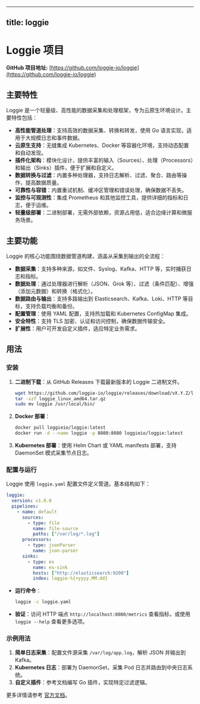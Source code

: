 
---
title: loggie
---

# Loggie 项目

**GitHub 项目地址:** [https://github.com/loggie-io/loggie](https://github.com/loggie-io/loggie)

## 主要特性

Loggie 是一个轻量级、高性能的数据采集和处理框架，专为云原生环境设计。主要特性包括：

- **高性能管道处理**：支持高效的数据采集、转换和转发，使用 Go 语言实现，适用于大规模日志和事件数据。
- **云原生支持**：无缝集成 Kubernetes、Docker 等容器化环境，支持动态配置和自动发现。
- **插件化架构**：模块化设计，提供丰富的输入（Sources）、处理（Processors）和输出（Sinks）插件，便于扩展和自定义。
- **数据转换与过滤**：内置多种处理器，支持日志解析、过滤、聚合、路由等操作，提高数据质量。
- **可靠性与容错**：内置重试机制、缓冲区管理和错误处理，确保数据不丢失。
- **监控与可观测性**：集成 Prometheus 和其他监控工具，提供详细的指标和日志，便于运维。
- **轻量级部署**：二进制部署，无需外部依赖，资源占用低，适合边缘计算和微服务场景。

## 主要功能

Loggie 的核心功能围绕数据管道构建，涵盖从采集到输出的全流程：

- **数据采集**：支持多种来源，如文件、Syslog、Kafka、HTTP 等，实时捕获日志和指标。
- **数据处理**：通过处理器进行解析（JSON、Grok 等）、过滤（条件匹配）、增强（添加元数据）和转换（格式化）。
- **数据路由与输出**：支持多路输出到 Elasticsearch、Kafka、Loki、HTTP 等目标，支持负载均衡和备份。
- **配置管理**：使用 YAML 配置，支持热加载和 Kubernetes ConfigMap 集成。
- **安全特性**：支持 TLS 加密、认证和访问控制，确保数据传输安全。
- **扩展性**：用户可开发自定义插件，适应特定业务需求。

## 用法

### 安装

1. **二进制下载**：从 GitHub Releases 下载最新版本的 Loggie 二进制文件。
   ```bash
   wget https://github.com/loggie-io/loggie/releases/download/vX.Y.Z/loggie_linux_amd64.tar.gz
   tar -xzf loggie_linux_amd64.tar.gz
   sudo mv loggie /usr/local/bin/
   ```

2. **Docker 部署**：
   ```bash
   docker pull loggieio/loggie:latest
   docker run -d --name loggie -p 8080:8080 loggieio/loggie:latest
   ```

3. **Kubernetes 部署**：使用 Helm Chart 或 YAML  manifests 部署，支持 DaemonSet 模式采集节点日志。

### 配置与运行

Loggie 使用 `loggie.yaml` 配置文件定义管道。基本结构如下：

```yaml
loggie:
  version: v1.0.0
  pipelines:
    - name: default
      sources:
        - type: file
          name: file-source
          paths: ["/var/log/*.log"]
      processors:
        - type: jsonParser
          name: json-parser
      sinks:
        - type: es
          name: es-sink
          hosts: ["http://elasticsearch:9200"]
          index: loggie-%{+yyyy.MM.dd}
```

- **运行命令**：
  ```bash
  loggie -c loggie.yaml
  ```

- **验证**：访问 HTTP 端点 `http://localhost:8080/metrics` 查看指标，或使用 `loggie --help` 查看更多选项。

### 示例用法

1. **简单日志采集**：配置文件源采集 `/var/log/app.log`，解析 JSON 并输出到 Kafka。
2. **Kubernetes 日志**：部署为 DaemonSet，采集 Pod 日志并路由到中央日志系统。
3. **自定义插件**：参考文档编写 Go 插件，实现特定过滤逻辑。

更多详情请参考 [官方文档](https://github.com/loggie-io/loggie/blob/main/README_cn.md)。